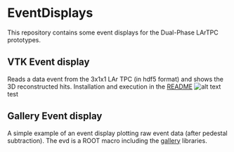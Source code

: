 # EventDisplays
This repository contains some event displays for the Dual-Phase LArTPC prototypes.
## VTK Event display
Reads a data event from the 3x1x1 LAr TPC (in hdf5 format) and shows the 3D reconstructed hits. Installation and execution in the [README](VTK/VTKEventViewer/README.md)
![alt text](VTK/DataEventViewer/VTKEventViewer2.png)
test
## Gallery Event display 
A simple example of an event display plotting raw event data (after pedestal subtraction). The evd is a ROOT macro including the [gallery](http://art.fnal.gov/gallery/) libraries. 

